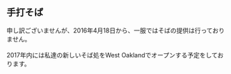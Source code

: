 ## 手打そば

<!-- 月曜日, 火曜日: 午後5時 - 午後10時
(限りはありますが、焼き鳥メニューもご用意しております。） -->
<!-- 月曜日と火曜日の夜はKouichiの作る手打ちそば、
水曜日から日曜日はオリジナルの鶏白湯ラーメンをお楽しみください。 -->

申し訳ございませんが、2016年4月18日から、一服ではそばの提供は行っておりません。
<br>
<br>
2017年内には私達の新しいそば処をWest Oaklandでオープンする予定をしております。
